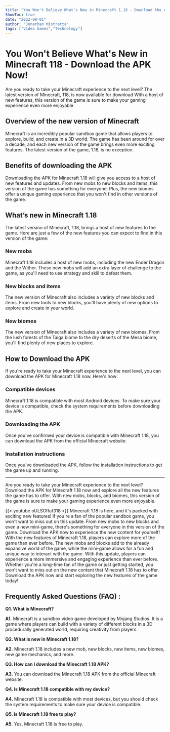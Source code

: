 ```yaml
---
title: "You Won't Believe What's New in Minecraft 1.18 - Download the APK Now!"
ShowToc: true 
date: "2022-08-01"
author: "Jonathan Mistretta" 
tags: ["Video Games","Technology"]
---
```

# You Won't Believe What's New in Minecraft 118 - Download the APK Now!

Are you ready to take your Minecraft experience to the next level? The latest version of Minecraft, 118, is now available for download With a host of new features, this version of the game is sure to make your gaming experience even more enjoyable

## Overview of the new version of Minecraft

Minecraft is an incredibly popular sandbox game that allows players to explore, build, and create in a 3D world. The game has been around for over a decade, and each new version of the game brings even more exciting features. The latest version of the game, 1.18, is no exception.

## Benefits of downloading the APK

Downloading the APK for Minecraft 1.18 will give you access to a host of new features and updates. From new mobs to new blocks and items, this version of the game has something for everyone. Plus, the new biomes offer a unique gaming experience that you won't find in other versions of the game.

## What’s new in Minecraft 1.18

The latest version of Minecraft, 1.18, brings a host of new features to the game. Here are just a few of the new features you can expect to find in this version of the game:

### New mobs

Minecraft 1.18 includes a host of new mobs, including the new Ender Dragon and the Wither. These new mobs will add an extra layer of challenge to the game, as you'll need to use strategy and skill to defeat them.

### New blocks and items

The new version of Minecraft also includes a variety of new blocks and items. From new tools to new blocks, you'll have plenty of new options to explore and create in your world.

### New biomes

The new version of Minecraft also includes a variety of new biomes. From the lush forests of the Taiga biome to the dry deserts of the Mesa biome, you'll find plenty of new places to explore.

## How to Download the APK

If you're ready to take your Minecraft experience to the next level, you can download the APK for Minecraft 1.18 now. Here's how:

### Compatible devices

Minecraft 1.18 is compatible with most Android devices. To make sure your device is compatible, check the system requirements before downloading the APK.

### Downloading the APK

Once you've confirmed your device is compatible with Minecraft 1.18, you can download the APK from the official Minecraft website.

### Installation instructions

Once you've downloaded the APK, follow the installation instructions to get the game up and running.

---

Are you ready to take your Minecraft experience to the next level? Download the APK for Minecraft 1.18 now and explore all the new features the game has to offer. With new mobs, blocks, and biomes, this version of the game is sure to make your gaming experience even more enjoyable.

{{< youtube oULSORuf318 >}} 
Minecraft 1.18 is here, and it's packed with exciting new features! If you're a fan of the popular sandbox game, you won't want to miss out on this update. From new mobs to new blocks and even a new mini-game, there's something for everyone in this version of the game. Download the APK now to experience the new content for yourself! With the new features of Minecraft 1.18, players can explore more of the game than ever before. The new mobs and blocks add to the already expansive world of the game, while the mini-game allows for a fun and unique way to interact with the game. With this update, players can experience a more immersive and engaging experience than ever before. Whether you're a long-time fan of the game or just getting started, you won't want to miss out on the new content that Minecraft 1.18 has to offer. Download the APK now and start exploring the new features of the game today!

## Frequently Asked Questions (FAQ) :
**Q1. What is Minecraft?**

**A1.** Minecraft is a sandbox video game developed by Mojang Studios. It is a game where players can build with a variety of different blocks in a 3D procedurally generated world, requiring creativity from players.

**Q2. What is new in Minecraft 1.18?**

**A2.** Minecraft 1.18 includes a new mob, new blocks, new items, new biomes, new game mechanics, and more.

**Q3. How can I download the Minecraft 1.18 APK?**

**A3.** You can download the Minecraft 1.18 APK from the official Minecraft website.

**Q4. Is Minecraft 1.18 compatible with my device?**

**A4.** Minecraft 1.18 is compatible with most devices, but you should check the system requirements to make sure your device is compatible.

**Q5. Is Minecraft 1.18 free to play?**

**A5.** Yes, Minecraft 1.18 is free to play.



